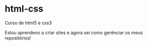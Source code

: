 # html-css
 Curso de html5 e css3

Estou aprendeno a criar sites e agora sei como gerênciar os meus repositórios!